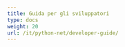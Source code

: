 ```yaml
---
title: Guida per gli sviluppatori
type: docs
weight: 20
url: /it/python-net/developer-guide/
---
```


